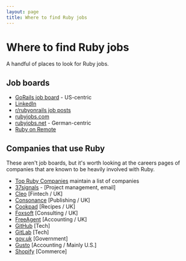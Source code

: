 ```yaml
---
layout: page
title: Where to find Ruby jobs
---
```


# Where to find Ruby jobs

A handful of places to look for Ruby jobs.

## Job boards

- [GoRails job board](https://jobs.gorails.com/) - US-centric
- [LinkedIn](https://www.linkedin.com/jobs/search/?keywords=ruby&refresh=true)
- [r/rubyonrails job posts](https://www.reddit.com/r/rubyonrails/?f=flair_name%3A%22Jobs%22)
- [rubyjobs.com](https://rubyjobs.com)
- [rubyjobs.net](https://rubyjobs.net) - German-centric
- [Ruby on Remote](https://rubyonremote.com/)


## Companies that use Ruby

These aren't job boards, but it's worth looking at the careers pages of companies that are known to be heavily involved with Ruby.

- [Top Ruby Companies](https://toprubycompanies.info/) maintain a list of companies
- [37signals](https://37signals.com/jobs/) - [Project management, email]
- [Cleo](https://web.meetcleo.com/careers) [Fintech / UK]
- [Consonance](https://www.consonance.app/jobs/) [Publishing / UK]
- [Cookpad](https://careers.cookpad.com/) [Recipes / UK]
- [Foxsoft](https://www.foxsoft.co.uk/) [Consulting / UK]
- [FreeAgent](https://www.freeagent.com/careers/) [Accounting / UK]
- [GitHub](https://github.com/about/careers) [Tech]
- [GitLab](https://about.gitlab.com/jobs/) [Tech]
- [gov.uk](https://www.gov.uk/) [Government]
- [Gusto](https://gusto.com/about/careers/join-the-team) [Accounting / Mainly U.S.]
- [Shopify](https://www.shopify.com/careers/search) [Commerce]
